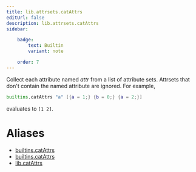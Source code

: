 ```yaml
---
title: lib.attrsets.catAttrs
editUrl: false
description: lib.attrsets.catAttrs
sidebar:

    badge:
        text: Builtin
        variant: note

    order: 7
---
```


Collect each attribute named *attr* from a list of attribute
sets.  Attrsets that don't contain the named attribute are
ignored. For example,

```nix
builtins.catAttrs "a" [{a = 1;} {b = 0;} {a = 2;}]
```

evaluates to `[1 2]`.


# Aliases

- [builtins.catAttrs](/nix-doc-comments/reference/builtins/builtins-catattrs)
- [builtins.catAttrs](/nix-doc-comments/reference/builtins/builtins-catattrs)
- [lib.catAttrs](/nix-doc-comments/reference/lib/lib-catattrs)


